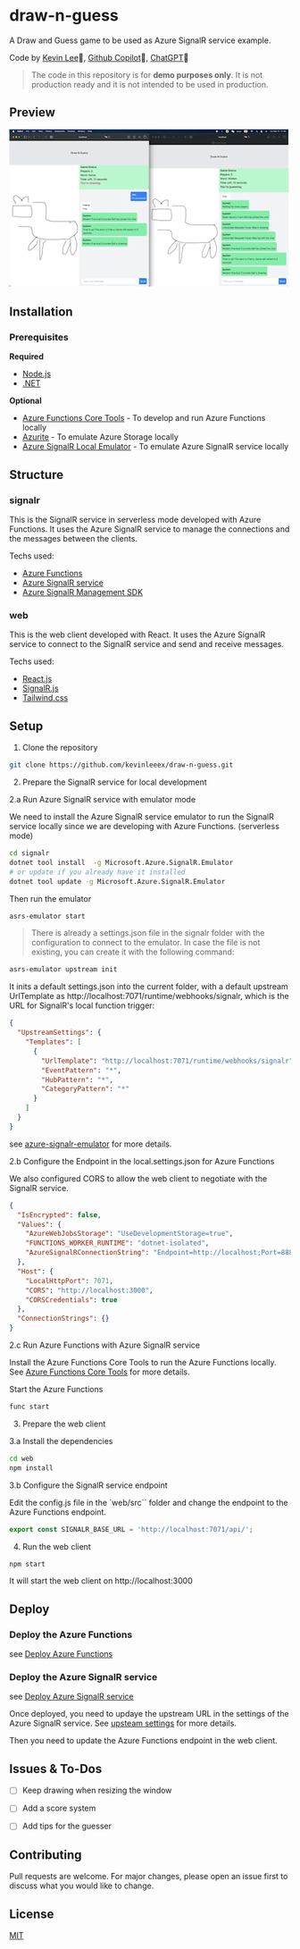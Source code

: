# draw-n-guess
A Draw and Guess game to be used as Azure SignalR service example.

Code by [Kevin Lee](https://github.com/kevinleeex)🐼, [Github Copilot](https://copilot.github.com/)🤖, [ChatGPT](https://chat.openai.com)💬

> The code in this repository is for **demo purposes only**. It is not production ready and it is not intended to be used in production.

## Preview
![demo](./assets/demo.GIF)

## Installation

### Prerequisites

**Required**
- [Node.js](https://nodejs.org/en/download/)
- [.NET](https://dotnet.microsoft.com/en-us/download/dotnet/6.0)

**Optional**
- [Azure Functions Core Tools](https://docs.microsoft.com/en-us/azure/azure-functions/functions-run-local#v2) - To develop and run Azure Functions locally
- [Azurite](https://learn.microsoft.com/en-us/azure/storage/common/storage-use-azurite?tabs=visual-studio) - To emulate Azure Storage locally
- [Azure SignalR Local Emulator](https://github.com/Azure/azure-signalr/blob/dev/docs/emulator.md) - To emulate Azure SignalR service locally


## Structure

### signalr

This is the SignalR service in serverless mode developed with Azure Functions. It uses the Azure SignalR service to manage the connections and the messages between the clients.

Techs used:
- [Azure Functions](https://learn.microsoft.com/en-us/azure/azure-functions/functions-overview?pivots=programming-language-csharp)
- [Azure SignalR service](https://learn.microsoft.com/en-us/azure/azure-signalr/signalr-overview)
- [Azure SignalR Management SDK](https://github.com/Azure/azure-signalr/blob/dev/docs/management-sdk-guide.md)

### web

This is the web client developed with React. It uses the Azure SignalR service to connect to the SignalR service and send and receive messages.

Techs used:
- [React.js](https://reactjs.org/)
- [SignalR.js](https://docs.microsoft.com/en-us/aspnet/core/signalr/javascript-client?view=aspnetcore-6.0)
- [Tailwind.css](https://tailwindcss.com/)


## Setup

1. Clone the repository

```bash
git clone https://github.com/kevinleeex/draw-n-guess.git
```

2. Prepare the SignalR service for local development

2.a Run Azure SignalR service with emulator mode

We need to install the Azure SignalR service emulator to run the SignalR service locally since we are developing with Azure Functions. (serverless mode)

```bash
cd signalr
dotnet tool install  -g Microsoft.Azure.SignalR.Emulator
# or update if you already have it installed
dotnet tool update -g Microsoft.Azure.SignalR.Emulator
```

Then run the emulator

```bash
asrs-emulator start
```

> There is already a settings.json file in the signalr folder with the configuration to connect to the emulator. In case the file is not existing, you can create it with the following command:

```bash
asrs-emulator upstream init
```

It inits a default settings.json into the current folder, with a default upstream UrlTemplate as http://localhost:7071/runtime/webhooks/signalr, which is the URL for SignalR's local function trigger:

```json
{
  "UpstreamSettings": {
    "Templates": [
      {
        "UrlTemplate": "http://localhost:7071/runtime/webhooks/signalr",
        "EventPattern": "*",
        "HubPattern": "*",
        "CategoryPattern": "*"
      }
    ]
  }
}
```

see [azure-signalr-emulator](https://github.com/Azure/azure-signalr/blob/dev/docs/emulator.md) for more details.

2.b Configure the Endpoint in the local.settings.json for Azure Functions

We also configured CORS to allow the web client to negotiate with the SignalR service.

```json
{
  "IsEncrypted": false,
  "Values": {
    "AzureWebJobsStorage": "UseDevelopmentStorage=true",
    "FUNCTIONS_WORKER_RUNTIME": "dotnet-isolated",
    "AzureSignalRConnectionString": "Endpoint=http://localhost;Port=8888;AccessKey=ABCDEFGHIJKLMNOPQRSTUVWXYZ0123456789ABCDEFGH;Version=1.0;"
  },
  "Host": {
    "LocalHttpPort": 7071,
    "CORS": "http://localhost:3000",
    "CORSCredentials": true
  },
  "ConnectionStrings": {}
}
```

2.c Run Azure Functions with Azure SignalR service

Install the Azure Functions Core Tools to run the Azure Functions locally.
See [Azure Functions Core Tools](https://learn.microsoft.com/en-us/azure/azure-functions/functions-run-local?tabs=macos%2Cisolated-process%2Cnode-v4%2Cpython-v2%2Chttp-trigger%2Ccontainer-apps&pivots=programming-language-csharp#install-the-azure-functions-core-tools) for more details.

Start the Azure Functions

```bash
func start
```

3. Prepare the web client

3.a Install the dependencies

```bash
cd web
npm install
```

3.b Configure the SignalR service endpoint

Edit the config.js file in the `web/src`` folder and change the endpoint to the Azure Functions endpoint.

```javascript
export const SIGNALR_BASE_URL = 'http://localhost:7071/api/';
```

4. Run the web client

```bash
npm start
```

It will start the web client on http://localhost:3000

## Deploy

### Deploy the Azure Functions

see [Deploy Azure Functions](https://learn.microsoft.com/en-us/azure/azure-functions/functions-develop-vs?tabs=in-process#publish-to-azure)

### Deploy the Azure SignalR service

see [Deploy Azure SignalR service](https://docs.microsoft.com/en-us/azure/azure-signalr/signalr-quickstart-azure-functions-csharp#deploy-azure-signalr-service)

Once deployed, you need to updaye the upstream URL in the settings of the Azure SignalR service. See [upsteam settings](https://learn.microsoft.com/en-us/azure/azure-signalr/concept-upstream#configure-upstream-endpoint-settings-via-the-azure-portal) for more details.

Then you need to update the Azure Functions endpoint in the web client.


## Issues & To-Dos

- [ ] Keep drawing when resizing the window
- [ ] Add a score system
- [ ] Add tips for the guesser


## Contributing

Pull requests are welcome. For major changes, please open an issue first to discuss what you would like to change.

## License

[MIT](./LICENSE)